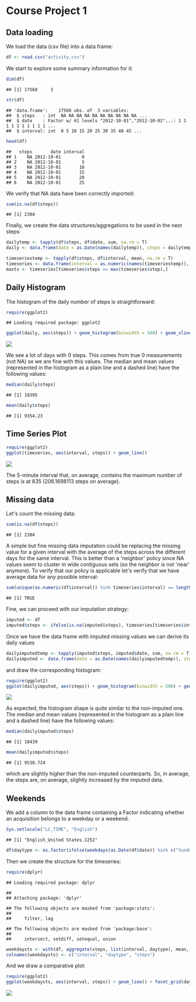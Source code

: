 # Course Project 1



## Data loading

We load the data (csv file) into a data frame:


```r
df <- read.csv("activity.csv")
```

We start to explore some summary information for it:

```r
dim(df)
```

```
## [1] 17568     3
```


```r
str(df)
```

```
## 'data.frame':	17568 obs. of  3 variables:
##  $ steps   : int  NA NA NA NA NA NA NA NA NA NA ...
##  $ date    : Factor w/ 61 levels "2012-10-01","2012-10-02",..: 1 1 1 1 1 1 1 1 1 1 ...
##  $ interval: int  0 5 10 15 20 25 30 35 40 45 ...
```


```r
head(df)
```

```
##   steps       date interval
## 1    NA 2012-10-01        0
## 2    NA 2012-10-01        5
## 3    NA 2012-10-01       10
## 4    NA 2012-10-01       15
## 5    NA 2012-10-01       20
## 6    NA 2012-10-01       25
```

We verify that NA data have been correctly imported:

```r
sum(is.na(df$steps))
```

```
## [1] 2304
```

Finally, we create the data structures/aggregations to be used in the next steps:


```r
dailytemp <- tapply(df$steps, df$date, sum, na.rm = T)
daily <- data.frame(date = as.Date(names(dailytemp)), steps = dailytemp)

timeseriestemp <- tapply(df$steps, df$interval, mean, na.rm = T)
timeseries <- data.frame(interval = as.numeric(names(timeseriestemp)), steps = timeseriestemp)
maxts <- timeseries[timeseries$steps == max(timeseries$step),]
```

## Daily Histogram

The histogram of the daily number of steps is straightforward:


```r
require(ggplot2)
```

```
## Loading required package: ggplot2
```

```r
ggplot(daily, aes(steps)) + geom_histogram(binwidth = 500) + geom_vline(xintercept = median(daily$steps)) + geom_vline(xintercept = mean(daily$steps), lty=2)
```

![](PA1_template_files/figure-html/unnamed-chunk-7-1.png)<!-- -->

We see a lot of days with 0 steps. This comes from true 0 measurements (not NA) se we are fine with this values.
The median and mean values (represented in the histogram as a plain line and a dashed line) have the following values:


```r
median(daily$steps)
```

```
## [1] 10395
```

```r
mean(daily$steps)
```

```
## [1] 9354.23
```

## Time Series Plot

```r
require(ggplot2)
ggplot(timeseries, aes(interval, steps)) + geom_line()
```

![](PA1_template_files/figure-html/unnamed-chunk-9-1.png)<!-- -->

The 5-minute interval that, on average, contains the maximum number of steps is at 835 (206.1698113 steps on average).

## Missing data

Let's count the missing data:

```r
sum(is.na(df$steps))
```

```
## [1] 2304
```


A simple but fine missing data imputation could be replacing the missing value for a given interval with the average of the steps across the different days for the same interval.
This is better than a 'neighbor' policy since NA values seem to cluster in wide contiguous sets (so the neighbor is not 'near' anymore).
To verify that our policy is applicable let's verify that we have average data for any possible interval:


```r
sum(unique(as.numeric(df$interval)) %in% timeseries$interval) == length(unique(df$interval))
```

```
## [1] TRUE
```

Fine, we can proceed with our imputation strategy:

```r
imputed <- df
imputed$steps <- ifelse(is.na(imputed$steps), timeseries[timeseries$interval == as.numeric(imputed$interval),]$steps, imputed$steps)
```

Once we have the data frame with imputed missing values we can derive its daily values


```r
dailyimputedtemp <- tapply(imputed$steps, imputed$date, sum, na.rm = T)
dailyimputed <- data.frame(date = as.Date(names(dailyimputedtemp)), steps = dailyimputedtemp)
```


and draw the corresponding histogram:


```r
require(ggplot2)
ggplot(dailyimputed, aes(steps)) + geom_histogram(binwidth = 500) + geom_vline(xintercept = median(dailyimputed$steps)) + geom_vline(xintercept = mean(dailyimputed$steps), lty=2)
```

![](PA1_template_files/figure-html/unnamed-chunk-14-1.png)<!-- -->

As expected, the histogram shape is quite similar to the non-imputed one.
The median and mean values (represented in the histogram as a plain line and a dashed line) have the following values:


```r
median(dailyimputed$steps)
```

```
## [1] 10439
```

```r
mean(dailyimputed$steps)
```

```
## [1] 9530.724
```

which are slightly higher than the non-imputed counterparts. So, in average, the steps are, on average, slightly increased by the imputed data.

## Weekends

We add a column to the data frame containing a Factor indicating whether an acquisition belongs to a weekday or a weekend.


```r
Sys.setlocale("LC_TIME", "English")
```

```
## [1] "English_United States.1252"
```

```r
df$daytype <- as.factor(ifelse(weekdays(as.Date(df$date)) %in% c("Sunday", "Saturday"), "weekend", "weekday"))
```

Then we create the structure for the timeseries: 



```r
require(dplyr)
```

```
## Loading required package: dplyr
```

```
## 
## Attaching package: 'dplyr'
```

```
## The following objects are masked from 'package:stats':
## 
##     filter, lag
```

```
## The following objects are masked from 'package:base':
## 
##     intersect, setdiff, setequal, union
```

```r
weekdaysts <- with(df, aggregate(steps, list(interval, daytype), mean, na.rm=T))
colnames(weekdaysts) <- c("interval", "daytype", "steps")
```

And we draw a comparative plot:


```r
require(ggplot2)
ggplot(weekdaysts, aes(interval, steps)) + geom_line() + facet_grid(daytype~.)
```

![](PA1_template_files/figure-html/unnamed-chunk-18-1.png)<!-- -->
